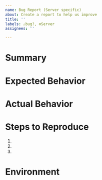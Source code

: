 ```yaml
---
name: Bug Report (Server specific)
about: Create a report to help us improve
title: ''
labels: ⚠️bug?, ⚙️Server
assignees: ''

---
```


# Summary

<!-- Tell us what the bug is -->

# Expected Behavior

<!--- Tell us what should happen -->

# Actual Behavior

<!--- Tell us what happens instead of the expected behavior -->

# Steps to Reproduce

1.
2.
3.

# Environment

<!-- Tell us where on the platform it happens -->
<!-- e.g. your Node.js version, your OS -->
